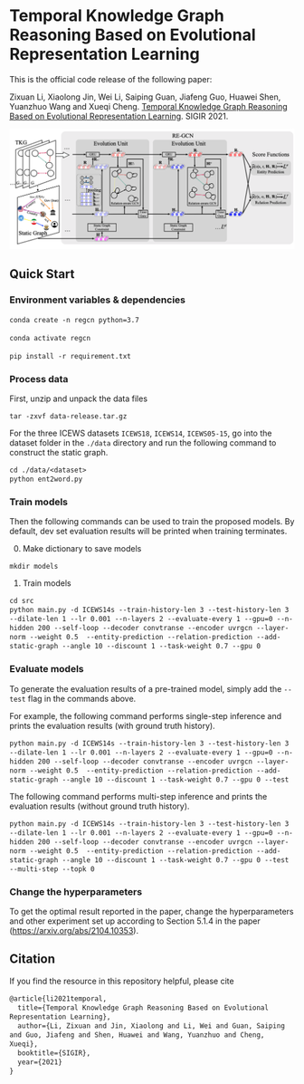 # Temporal Knowledge Graph Reasoning Based on Evolutional Representation Learning

This is the official code release of the following paper: 

Zixuan Li, Xiaolong Jin, Wei Li, Saiping Guan, Jiafeng Guo, Huawei Shen, Yuanzhuo Wang and Xueqi Cheng. [Temporal Knowledge Graph Reasoning Based on Evolutional Representation Learning](https://arxiv.org/abs/2104.10353). SIGIR 2021.

<img src="https://github.com/Lee-zix/RE-GCN/blob/master/img/regcn.png" alt="regcn_architecture" width="700" class="center">

## Quick Start

### Environment variables & dependencies
```
conda create -n regcn python=3.7

conda activate regcn

pip install -r requirement.txt
```

### Process data
First, unzip and unpack the data files 
```
tar -zxvf data-release.tar.gz
```
For the three ICEWS datasets `ICEWS18`, `ICEWS14`, `ICEWS05-15`, go into the dataset folder in the `./data` directory and run the following command to construct the static graph.
```
cd ./data/<dataset>
python ent2word.py
```

### Train models
Then the following commands can be used to train the proposed models. By default, dev set evaluation results will be printed when training terminates.

0. Make dictionary to save models
```
mkdir models
```

1. Train models
```
cd src
python main.py -d ICEWS14s --train-history-len 3 --test-history-len 3 --dilate-len 1 --lr 0.001 --n-layers 2 --evaluate-every 1 --gpu=0 --n-hidden 200 --self-loop --decoder convtranse --encoder uvrgcn --layer-norm --weight 0.5  --entity-prediction --relation-prediction --add-static-graph --angle 10 --discount 1 --task-weight 0.7 --gpu 0
```

### Evaluate models
To generate the evaluation results of a pre-trained model, simply add the `--test` flag in the commands above. 

For example, the following command performs single-step inference and prints the evaluation results (with ground truth history).
```
python main.py -d ICEWS14s --train-history-len 3 --test-history-len 3 --dilate-len 1 --lr 0.001 --n-layers 2 --evaluate-every 1 --gpu=0 --n-hidden 200 --self-loop --decoder convtranse --encoder uvrgcn --layer-norm --weight 0.5  --entity-prediction --relation-prediction --add-static-graph --angle 10 --discount 1 --task-weight 0.7 --gpu 0 --test
```

The following command performs multi-step inference and prints the evaluation results (without ground truth history).
```
python main.py -d ICEWS14s --train-history-len 3 --test-history-len 3 --dilate-len 1 --lr 0.001 --n-layers 2 --evaluate-every 1 --gpu=0 --n-hidden 200 --self-loop --decoder convtranse --encoder uvrgcn --layer-norm --weight 0.5  --entity-prediction --relation-prediction --add-static-graph --angle 10 --discount 1 --task-weight 0.7 --gpu 0 --test --multi-step --topk 0
```


### Change the hyperparameters
To get the optimal result reported in the paper, change the hyperparameters and other experiment set up according to Section 5.1.4 in the paper (https://arxiv.org/abs/2104.10353). 


## Citation
If you find the resource in this repository helpful, please cite
```
@article{li2021temporal,
  title={Temporal Knowledge Graph Reasoning Based on Evolutional Representation Learning},
  author={Li, Zixuan and Jin, Xiaolong and Li, Wei and Guan, Saiping and Guo, Jiafeng and Shen, Huawei and Wang, Yuanzhuo and Cheng, Xueqi},
  booktitle={SIGIR},
  year={2021}
}
```
